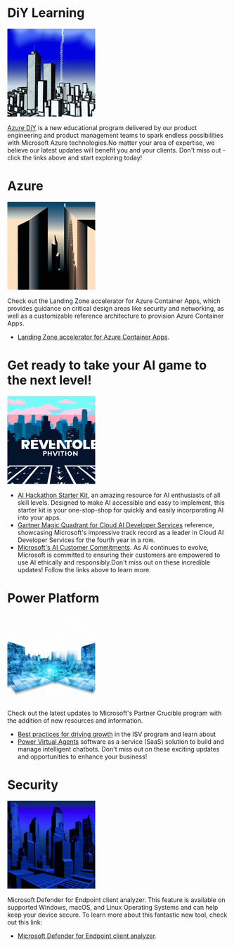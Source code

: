 # DiY Learning 

![ LearningResources.md ]( LearningResources.md-image.png )


[Azure DiY](https://www.linkedin.com/company/azure-diy/) is a new educational program delivered by our product engineering and product management teams to spark endless possibilities with Microsoft Azure technologies.No matter your area of expertise, we believe our latest updates will benefit you and your clients. Don't miss out - click the links above and start exploring today!

# Azure
![ AzureInfrastructureSolutionArea-LandingZones.md ]( AzureInfrastructureSolutionArea-LandingZones.md-image.png )

Check out the Landing Zone accelerator for Azure Container Apps, which provides guidance on critical design areas like security and networking, as well as a customizable reference architecture to provision Azure Container Apps.
- [Landing Zone accelerator for Azure Container Apps](https://techcommunity.microsoft.com/t5/apps-on-azure-blog/announcing-landing-zone-accelerator-for-azure-container-apps/ba-p/3843989).


# Get ready to take your AI game to the next level! 

![ DataAISolutionArea-AzureOpenAI.md ]( DataAISolutionArea-AzureOpenAI.md-image.png )

- [AI Hackathon Starter Kit](https://github.com/rohit-lakhanpal/ai-hackathon-starter-kit), an amazing resource for AI enthusiasts of all skill levels. Designed to make AI accessible and easy to implement, this starter kit is your one-stop-shop for quickly and easily incorporating AI into your apps.
-  [Gartner Magic Quadrant for Cloud AI Developer Services](https://azure.microsoft.com/en-us/blog/microsoft-is-a-leader-in-the-2023-gartner-magic-quadrant-for-cloud-ai-developer-services/) reference, showcasing Microsoft's impressive track record as a leader in Cloud AI Developer Services for the fourth year in a row.
-  [Microsoft's AI Customer Commitments](https://blogs.microsoft.com/blog/2023/06/08/announcing-microsofts-ai-customer-commitments/). As AI continues to evolve, Microsoft is committed to ensuring their customers are empowered to use AI ethically and responsibly.Don't miss out on these incredible updates! Follow the links above to learn more.


# Power Platform

![ PowerPlatformSolutionArea.md ]( PowerPlatformSolutionArea.md-image.png )

Check out the latest updates to Microsoft's Partner Crucible program with the addition of new resources and information. 
- [Best practices for driving growth](https://dynamicspartners.transform.microsoft.com/blogs/dynamics365/isvbestpractices) in the ISV program and learn about 
- [Power Virtual Agents](https://powerplatformpartners.transform.microsoft.com/products/powervirtualagents) software as a service (SaaS) solution to build and manage intelligent chatbots. Don't miss out on these exciting updates and opportunities to enhance your business!


# Security

![ SecuritySolutionArea.md ]( SecuritySolutionArea.md-image.png )

Microsoft Defender for Endpoint client analyzer. This feature is available on supported Windows, macOS, and Linux Operating Systems and can help keep your device secure. To learn more about this fantastic new tool, check out this link: 

- [Microsoft Defender for Endpoint client analyzer](https://learn.microsoft.com/en-us/microsoft-365/security/defender-endpoint/download-client-analyzer?view=o365-worldwide).
  


